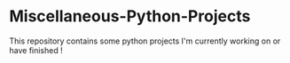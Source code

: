 # Miscellaneous-Python-Projects
This repository contains some python projects I'm currently working on or have finished !

